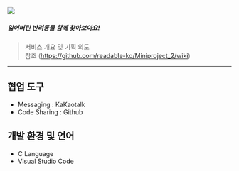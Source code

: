 ![](https://user-images.githubusercontent.com/37644225/116804440-ca55ed00-ab59-11eb-81d2-871317513b8a.jpg)

##### 잃어버린 반려동물 함께 찾아보아요!
> 서비스 개요 및 기획 의도     
> 참조 (https://github.com/readable-ko/Miniproject_2/wiki)
***
## 협업 도구
 * Messaging : KaKaotalk
 * Code Sharing : Github

## 개발 환경 및 언어
 * C Language
 * Visual Studio Code

